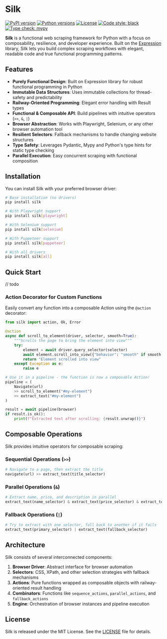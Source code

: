 # Silk

[![PyPI version](https://img.shields.io/badge/pypi-v0.1.0-blue.svg)](https://pypi.org/project/silk-scraper/)
[![Python versions](https://img.shields.io/badge/python-3.9%2B-blue)](https://pypi.org/project/silk-scraper/)
[![License](https://img.shields.io/badge/license-MIT-green)](LICENSE)
[![Code style: black](https://img.shields.io/badge/code%20style-black-000000.svg)](https://github.com/psf/black)
[![Type check: mypy](https://img.shields.io/badge/type%20check-mypy-blue)](https://github.com/python/mypy)

**Silk** is a functional web scraping framework for Python with a focus on composability, resilience, and developer experience. Built on the [Expression](https://github.com/dbrattli/Expression) library, Silk lets you build complex scraping workflows with elegant, readable code and true functional programming patterns.

## Features

- **Purely Functional Design**: Built on Expression library for robust functional programming in Python
- **Immutable Data Structures**: Uses immutable collections for thread-safety and predictability
- **Railway-Oriented Programming**: Elegant error handling with Result types
- **Functional & Composable API**: Build pipelines with intuitive operators (`>>`, `&`, `|`)
- **Browser Abstraction**: Works with Playwright, Selenium, or any other browser automation tool
- **Resilient Selectors**: Fallback mechanisms to handle changing website structures
- **Type Safety**: Leverages Pydantic, Mypy and Python's type hints for static type checking
- **Parallel Execution**: Easy concurrent scraping with functional composition

## Installation

You can install Silk with your preferred browser driver:

```bash
# Base installation (no drivers)
pip install silk

# With Playwright support
pip install silk[playwright]

# With Selenium support
pip install silk[selenium]

# With Puppeteer support
pip install silk[puppeteer]

# With all drivers
pip install silk[all]
```

## Quick Start

// todo

### Action Decorator for Custom Functions

Easily convert any function into a composable Action using the `@action` decorator:

```python
from silk import action, Ok, Error

@action
async def scroll_to_element(driver, selector, smooth=True):
    """Scrolls the page to bring the element into view"""
    try:
        element = await driver.query_selector(selector)
        await element.scroll_into_view({"behavior": "smooth" if smooth else "auto"})
        return "Element scrolled into view"
    except Exception as e:
        raise e

# Use it in a pipeline - the function is now a composable Action!
pipeline = (
    Navigate(url)
    >> scroll_to_element("#my-element")
    >> extract_text("#my-element")
)

result = await pipeline(browser)
if result.is_ok():
    print(f"Extracted text after scrolling: {result.unwrap()}")
```


## Composable Operations

Silk provides intuitive operators for composable scraping:

### Sequential Operations (`>>`)

```python
# Navigate to a page, then extract the title
navigate(url) >> extract_text(title_selector)
```

### Parallel Operations (`&`)

```python
# Extract name, price, and description in parallel
extract_text(name_selector) & extract_text(price_selector) & extract_text(description_selector)
```

### Fallback Operations (`|`)

```python
# Try to extract with one selector, fall back to another if it fails
extract_text(primary_selector) | extract_text(fallback_selector)
```

## Architecture

Silk consists of several interconnected components:

1. **Browser Driver**: Abstract interface for browser automation
2. **Selectors**: CSS, XPath, and other selection strategies with fallback mechanisms
3. **Actions**: Pure functions wrapped as composable objects with railway-oriented result handling
4. **Combinators**: Functions like `sequence_actions`, `parallel_actions`, and `fallback_actions`
5. **Engine**: Orchestration of browser instances and pipeline execution




## License

Silk is released under the MIT License. See the [LICENSE](LICENSE) file for details.

